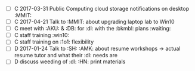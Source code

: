 
* [ ] C 2017-03-31 Public Computing cloud storage notifications on desktop :MMIT:
* [ ] C 2017-04-21 Talk to :MMIT: about upgrading laptop lab to Win10
* [ ] C meet with :AKU: & :DB: for :dl: with the :bkmbl: plans :waiting:
* [ ] C staff training :win10:
* [ ] C staff training on :1o1: flexibility
* [ ] D 2017-01-24 Talk to :SH: :AMK: about resume workshops -> actual resume tutor and what their :dl: needs are
* [ ] D discuss weeding of :dl: :HN: print materials
